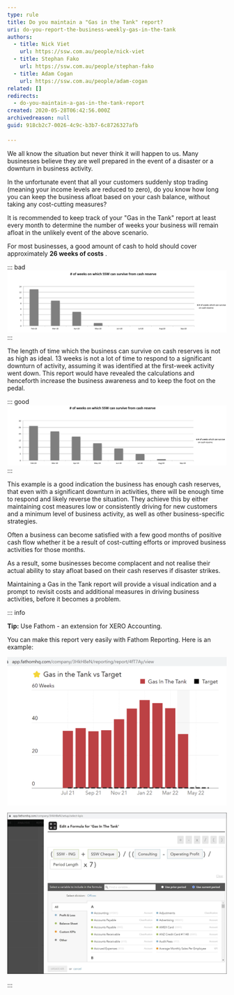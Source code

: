 ```yaml
---
type: rule
title: Do you maintain a "Gas in the Tank" report?
uri: do-you-report-the-business-weekly-gas-in-the-tank
authors:
  - title: Nick Viet
    url: https://ssw.com.au/people/nick-viet
  - title: Stephan Fako
    url: https://ssw.com.au/people/stephan-fako
  - title: Adam Cogan
    url: https://ssw.com.au/people/adam-cogan
related: []
redirects:
  - do-you-maintain-a-gas-in-the-tank-report
created: 2020-05-28T06:42:56.000Z
archivedreason: null
guid: 918cb2c7-0026-4c9c-b3b7-6c8726327afb

---
```


We all know the situation but never think it will happen to us. Many businesses believe they are well prepared in the event of a disaster or a downturn in business activity.

In the unfortunate event that all your customers suddenly stop trading (meaning your income levels are reduced to zero), do you know how long you can keep the business afloat based on your cash balance, without taking any cost-cutting measures?

It is recommended to keep track of your "Gas in the Tank" report at least every month to determine the number of weeks your business will remain afloat in the unlikely event of the above scenario.

<!--endintro-->

For most businesses, a good amount of cash to hold should cover approximately **26 weeks of costs** . 

::: bad
![Figure: Bad example - Only 13 weeks of cash reserves](2020-06-23_12-23-35.png)
:::

The length of time which the business can survive on cash reserves is not as high as ideal. 13 weeks is not a lot of time to respond to a significant downturn of activity, assuming it was identified at the first-week activity went down. This report would have revealed the calculations and henceforth increase the business awareness and to keep the foot on the pedal.

::: good
![Figure: Good example - 26 weeks of cash reserves](2020-06-23_12-22-06.png)
:::

This example is a good indication the business has enough cash reserves, that even with a significant downturn in activities, there will be enough time to respond and likely reverse the situation. They achieve this by either maintaining cost measures low or consistently driving for new customers and a minimum level of business activity, as well as other business-specific strategies.

Often a business can become satisfied with a few good months of positive cash flow whether it be a result of cost-cutting efforts or improved business activities for those months. 

As a result, some businesses become complacent and not realise their actual ability to stay afloat based on their cash reserves if disaster strikes.

Maintaining a Gas in the Tank report will provide a visual indication and a prompt to revisit costs and additional measures in driving business activities, before it becomes a problem.

::: info

**Tip:** Use Fathom - an extension for XERO Accounting.

You can make this report very easily with Fathom Reporting. Here is an example:

![Figure: Fathom Report - The "Gas in the Tank" report shows the company can survive for 33 weeks](fathom-report-example.png)

![Figure: Fathom has custom KPI builder which makes this easy](fathom-kpi-builder.jpg)

:::
